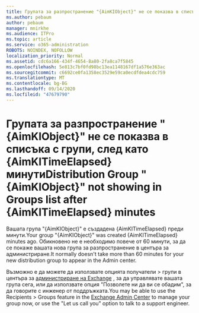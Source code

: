```yaml
---
title: Групата за разпространение "{AimKIObject}" не се показва в списъка с групи, след като {AimKITimeElapsed} минути
ms.author: pebaum
author: pebaum
manager: mnirkhe
ms.audience: ITPro
ms.topic: article
ms.service: o365-administration
ROBOTS: NOINDEX, NOFOLLOW
localization_priority: Normal
ms.assetid: cdc6a166-434f-4654-8a80-2fa8ca7f5845
ms.openlocfilehash: 5e813c7bf0fd98bc13ea1148167df1a576e363ac
ms.sourcegitcommit: c6692ce0fa1358ec3529e59ca0ecdfdea4cdc759
ms.translationtype: MT
ms.contentlocale: bg-BG
ms.lasthandoff: 09/14/2020
ms.locfileid: "47679790"
---
```

# <a name="distribution-group-aimkiobject-not-showing-in-groups-list-after-aimkitimeelapsed-minutes"></a><span data-ttu-id="fddad-102">Групата за разпространение "{AimKIObject}" не се показва в списъка с групи, след като {AimKITimeElapsed} минути</span><span class="sxs-lookup"><span data-stu-id="fddad-102">Distribution Group "{AimKIObject}" not showing in Groups list after {AimKITimeElapsed} minutes</span></span>

<span data-ttu-id="fddad-103">Вашата група "{AimKIObject}" е създадена {AimKITimeElapsed} преди минути.</span><span class="sxs-lookup"><span data-stu-id="fddad-103">Your group "{AimKIObject}" was created {AimKITimeElapsed} minutes ago.</span></span> <span data-ttu-id="fddad-104">Обикновено не е необходимо повече от 60 минути, за да се покаже вашата нова група за разпространение в центъра за администриране.</span><span class="sxs-lookup"><span data-stu-id="fddad-104">It normally doesn't take more than 60 minutes for your new distribution group to appear in the Admin center.</span></span>
  
<span data-ttu-id="fddad-105">Възможно е да можете да използвате опцията получатели > групи в центъра за [администриране на Exchange](https://outlook.office365.com/ecp/?rfr=Admin_o365&amp;exsvurl=1&amp;mkt=en-US.aspx) , за да управлявате вашата група сега, или да използвате опция "Позволете ни да ви се обадим", за да говорите с инженер от поддръжката.</span><span class="sxs-lookup"><span data-stu-id="fddad-105">You may be able to use the Recipients > Groups feature in the [Exchange Admin Center](https://outlook.office365.com/ecp/?rfr=Admin_o365&amp;exsvurl=1&amp;mkt=en-US.aspx) to manage your group now, or use the "Let us call you" option to talk to a support engineer.</span></span> 
  
